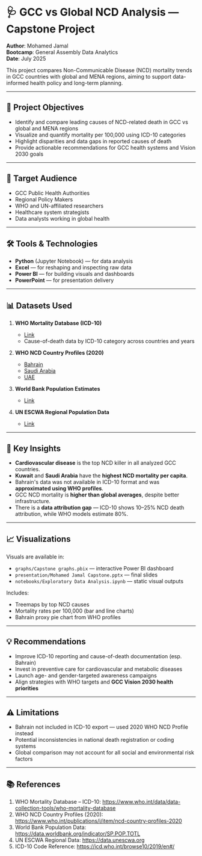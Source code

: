 # 🩺 GCC vs Global NCD Analysis — Capstone Project

**Author**: Mohamed Jamal  
**Bootcamp**: General Assembly Data Analytics  
**Date**: July 2025  

This project compares Non-Communicable Disease (NCD) mortality trends in GCC countries with global and MENA regions, aiming to support data-informed health policy and long-term planning.

---

## 🎯 Project Objectives

- Identify and compare leading causes of NCD-related death in GCC vs global and MENA regions
- Visualize and quantify mortality per 100,000 using ICD-10 categories
- Highlight disparities and data gaps in reported causes of death
- Provide actionable recommendations for GCC health systems and Vision 2030 goals

---

## 👥 Target Audience

- GCC Public Health Authorities
- Regional Policy Makers
- WHO and UN-affiliated researchers
- Healthcare system strategists
- Data analysts working in global health

---

## 🛠 Tools & Technologies

- **Python** (Jupyter Notebook) — for data analysis
- **Excel** — for reshaping and inspecting raw data
- **Power BI** — for building visuals and dashboards
- **PowerPoint** — for presentation delivery

---

## 📊 Datasets Used

1. **WHO Mortality Database (ICD-10)**  
   - [Link](https://www.who.int/data/data-collection-tools/who-mortality-database)  
   - Cause-of-death data by ICD-10 category across countries and years

2. **WHO NCD Country Profiles (2020)**  
   - [Bahrain](https://cdn.who.int/media/docs/default-source/country-profiles/ncds/bhr_en.pdf)  
   - [Saudi Arabia](https://cdn.who.int/media/docs/default-source/country-profiles/ncds/sau_en.pdf)  
   - [UAE](https://cdn.who.int/media/docs/default-source/country-profiles/ncds/are_en.pdf)

3. **World Bank Population Estimates**  
   - [Link](https://data.worldbank.org/indicator/SP.POP.TOTL)

4. **UN ESCWA Regional Population Data**  
   - [Link](https://data.unescwa.org)

---

## 🧪 Key Insights

- **Cardiovascular disease** is the top NCD killer in all analyzed GCC countries.
- **Kuwait** and **Saudi Arabia** have the **highest NCD mortality per capita**.
- Bahrain's data was not available in ICD-10 format and was **approximated using WHO profiles**.
- GCC NCD mortality is **higher than global averages**, despite better infrastructure.
- There is a **data attribution gap** — ICD-10 shows 10–25% NCD death attribution, while WHO models estimate 80%.

---

## 📈 Visualizations

Visuals are available in:
- `graphs/Capstone graphs.pbix` — interactive Power BI dashboard
- `presentation/Mohamed Jamal Capstone.pptx` — final slides
- `notebooks/Exploratory Data Analysis.ipynb` — static visual outputs

Includes:
- Treemaps by top NCD causes
- Mortality rates per 100,000 (bar and line charts)
- Bahrain proxy pie chart from WHO profiles

---

## 💡 Recommendations

- Improve ICD-10 reporting and cause-of-death documentation (esp. Bahrain)
- Invest in preventive care for cardiovascular and metabolic diseases
- Launch age- and gender-targeted awareness campaigns
- Align strategies with WHO targets and **GCC Vision 2030 health priorities**

---

## ⚠️ Limitations

- Bahrain not included in ICD-10 export — used 2020 WHO NCD Profile instead
- Potential inconsistencies in national death registration or coding systems
- Global comparison may not account for all social and environmental risk factors

---

## 📚 References

1. WHO Mortality Database – ICD-10: https://www.who.int/data/data-collection-tools/who-mortality-database  
2. WHO NCD Country Profiles (2020): https://www.who.int/publications/i/item/ncd-country-profiles-2020  
3. World Bank Population Data: https://data.worldbank.org/indicator/SP.POP.TOTL  
4. UN ESCWA Regional Data: https://data.unescwa.org  
5. ICD-10 Code Reference: https://icd.who.int/browse10/2019/en#/  
